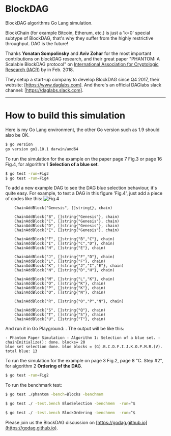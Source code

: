 # BlockDAG
BlockDAG algorithms Go Lang simulation.

BlockChain (for example Bitcoin, Etherum, etc.) is just a 'k=0' special subtype of BlockDAG, that's why they suffer from the highly restrictive throughput. DAG is the future!

Thanks **Yonatan Sompolinsky** and **Aviv Zohar** for the most important contributions on blockDAG research, and their great paper "PHANTOM: A Scalable BlockDAG protocol" on [International Association for Cryptologic Research (IACR)](https://eprint.iacr.org/2018/104.pdf) by in Feb. 2018.

They setup a start-up company to develop BlockDAG since Q4 2017, their website: [https://www.daglabs.com]. And there's an official DAGlabs slack channel: [https://daglabs.slack.com].

---

# How to build this simulation

Here is my Go Lang environment, the other Go version such as 1.9 should also be OK.
```bash
$ go version
go version go1.10.1 darwin/amd64
```
To run the simulation for the example on the paper page 7 Fig.3 or page 16 Fig.4, for algorithm 1 **Selection of a blue set**.

```bash
$ go test -run=Fig3
$ go test -run=Fig4
```

To add a new example DAG to see the DAG blue selection behaviour, it's quite easy. For example, to test a DAG in this figure 'Fig.4', just add a piece of codes like this:
![Fig.4](https://github.com/garyyu/go-dag/blob/master/pics/Fig.4.jpg)

```golang
	ChainAddBlock("Genesis", []string{}, chain)

	ChainAddBlock("B", []string{"Genesis"}, chain)
	ChainAddBlock("C", []string{"Genesis"}, chain)
	ChainAddBlock("D", []string{"Genesis"}, chain)
	ChainAddBlock("E", []string{"Genesis"}, chain)

	ChainAddBlock("F", []string{"B","C"}, chain)
	ChainAddBlock("I", []string{"C","D"}, chain)
	ChainAddBlock("H", []string{"E"}, chain)

	ChainAddBlock("J", []string{"F","D"}, chain)
	ChainAddBlock("L", []string{"F"}, chain)
	ChainAddBlock("K", []string{"J","I","E"}, chain)
	ChainAddBlock("N", []string{"D","H"}, chain)

	ChainAddBlock("M", []string{"L","K"}, chain)
	ChainAddBlock("O", []string{"K"}, chain)
	ChainAddBlock("P", []string{"K"}, chain)
	ChainAddBlock("Q", []string{"N"}, chain)

	ChainAddBlock("R", []string{"O","P","N"}, chain)

	ChainAddBlock("S", []string{"Q"}, chain)
	ChainAddBlock("T", []string{"S"}, chain)
	ChainAddBlock("U", []string{"T"}, chain)
```
And run it in Go Playground:  .
The output will be like this:
```console
- Phantom Paper Simulation - Algorithm 1: Selection of a blue set. -
chainInitialize(): done. blocks= 20
blue set selection done. blue blocks = (G).B.C.D.F.I.J.K.O.P.M.R.(V). 	total blue: 13
```

To run the simulation for the example on page 3 Fig.2, page 8 "C. Step #2", for algorithm 2 **Ordering of the DAG**.

```bash
$ go test -run=Fig2
```

To run the benchmark test:

```bash
$ go test ./phantom -bench=Blocks -benchmem

$ go test ./ -test.bench BlueSelection -benchmem  -run=^$

$ go test ./ -test.bench BlockOrdering -benchmem  -run=^$
```

Please join us the BlockDAG discussion on [https://godag.github.io](https://godag.github.io).



